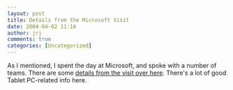 ```yaml
---
layout: post
title: Details from the Microsoft Visit
date: 2004-04-02 11:14
author: jrj
comments: true
categories: [Uncategorized]
---
```

As I mentioned, I spent the day at Microsoft, and spoke with a number of teams. There are some <a href="http://www.small-biz-advisor.com/communities/sba/blogStuff/archives/2004_03_28_archive.html#108093313502565351">details from the visit over here</a>. There's a lot of good Tablet PC-related info here.
